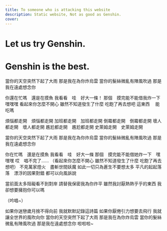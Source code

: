 ```yaml
---
title: To someone who is attacking this website
description: Static website, Not as good as Genshin.
cover: 
---
```


# Let us try Genshin.
# Genshin is the best.
當你的天空突然下起了大雨
那是我在為你炸烏雲
當你的髮絲微亂有陣風吹過
那是我在遠處想念你

你還在忙嗎　還是在摸魚
我看看　哇　好大一條！
那個　摸完能不能借我炸一下　嘿嘿嘿
看起來你怎麼不開心
雖然不知道發生了什麼
吃飽了再去想吧
這東西 　能吃嗎

煩惱都走開　煩惱都走開
加班都走開　加班都走開
倒霉都走開　倒霉都走開
壞人都走開　壞人都走開
尷尬都走開　尷尬都走開
史萊姆走開　史萊姆走開

當你的天空突然下起了大雨
那是我在為你炸烏雲
當你的髮絲微亂有陣風吹過
那是我在遠處想念你

你在忙嗎　還是在摸魚
我看看　哇　好大一條
那個　摸完能不能借她炸一下　嘿嘿嘿
哎　唱不完了……
（看起來你怎麼不開心
雖然不知道發生了什麼
吃飽了再去想吧）
不見萬家燈火　盡斬世間妖魔
如此一切只為蒼生不要想太多
平凡的起起落落　漂浮的因果對錯
都可以向風訴說

當前面太多阻礙看不到對岸
請替我保密我為你炸平
雖然我討厭熱熱乎乎的東西
我卻想要擁抱你可以嗎

（吟唱~）

如果你迷戀歲月捨不得向前
我就默默記錄這詩篇
如果你厭倦引力想要去飛行
我就讓全世界的風吹向你
當你的天空突然下起了大雨
那是我在為你炸烏雲
當你的髮絲微亂有陣風吹過
那是我在遠處想念你
啦啦啦~
